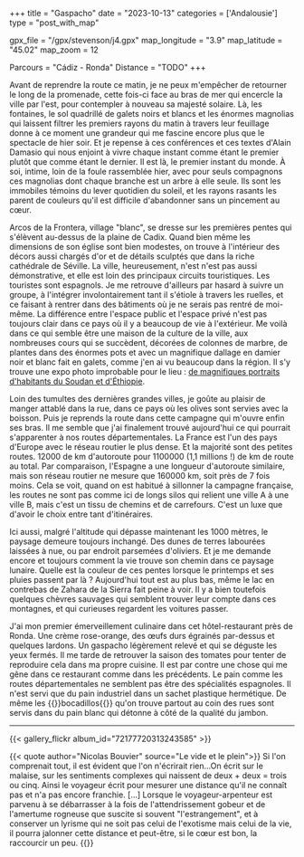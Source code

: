 +++
title = "Gaspacho"
date = "2023-10-13"
categories = ['Andalousie']
type = "post_with_map"

gpx_file = "/gpx/stevenson/j4.gpx"
map_longitude = "3.9"
map_latitude = "45.02"
map_zoom = 12

Parcours = "Cádiz - Ronda"
Distance = "TODO"
+++

Avant de reprendre la route ce matin, je ne peux m'empêcher de retourner le long de la promenade, cette fois-ci face au bras de mer qui 
encercle la ville par l'est, pour contempler à nouveau sa majesté solaire.
Là, les fontaines, le sol quadrillé de galets noirs et blancs et les énormes magnolias qui laissent filtrer les premiers rayons du matin 
à travers leur feuillage donne à ce moment une grandeur qui me fascine encore plus que le spectacle de hier soir. Et je repense à ces 
conférences et ces textes d'Alain Damasio qui nous enjoint à vivre chaque instant comme étant le premier plutôt que comme étant le dernier. 
Il est là, le premier instant du monde. À soi, intime, loin de la foule rassemblée hier, avec pour seuls compagnons ces magnolias dont chaque 
branche est un arbre à elle seule. Ils sont les immobiles témoins du lever quotidien du soleil, et les rayons rasants les parent de couleurs 
qu'il est difficile d'abandonner sans un pincement au cœur.

Arcos de la Frontera, village "blanc", se dresse sur les premières pentes qui s'élèvent au-dessus de la plaine de Cadix. Quand bien même les 
dimensions de son église sont bien modestes, on trouve à l'intérieur des décors aussi chargés d'or et de détails sculptés que dans la riche 
cathédrale de Séville. La ville, heureusement, n'est n'est pas aussi démonstrative, et elle est loin des principaux circuits touristiques. 
Les touristes sont espagnols. Je me retrouve d'ailleurs par hasard à suivre un groupe, à l'intégrer involontairement tant il s'étiole à travers 
les ruelles, et ce faisant à rentrer dans des bâtiments où je ne serais pas rentré de moi-même. La différence entre l'espace public et 
l'espace privé n'est pas toujours clair dans ce pays où il y a beaucoup de vie à l'extérieur. Me voilà dans ce qui semble être une maison de 
la culture de la ville, aux nombreuses cours qui se succèdent, décorées de colonnes de marbre, de plantes dans des énormes pots et avec un 
magnifique dallage en damier noir et blanc fait en galets, comme j'en ai vu beaucoup dans la région. Il s'y trouve une expo photo improbable 
pour le lieu : [de magnifiques portraits d'habitants du Soudan et d'Éthiopie](https://youtu.be/yT8UkqRWTK8?feature=shared&t=269).

Loin des tumultes des dernières grandes villes, je goûte au plaisir de manger attablé dans la rue, dans ce pays où les olives sont servies 
avec la boisson. Puis je reprends la route dans cette campagne qui m'ouvre enfin ses bras. Il me semble que j'ai finalement trouvé 
aujourd'hui ce qui pourrait s'apparenter à nos routes départementales. La France est l'un des pays d'Europe avec le réseau routier le plus dense. 
Et la majorité sont des petites routes. 12000 de km d'autoroute pour 1100000 (1,1 millions !) de km de route au total. Par comparaison, l'Espagne 
a une longueur d'autoroute similaire, mais son réseau routier ne mesure que 160000 km, soit près de 7 fois moins. Cela se voit, quand on est 
habitué à sillonner la campagne française, les routes ne sont pas comme ici de longs silos qui relient une ville A à une ville B, mais c'est un 
tissu de chemins et de carrefours. C'est un luxe que d'avoir le choix entre tant d'itinéraires.

Ici aussi, malgré l'altitude qui dépasse maintenant les 1000 mètres, le paysage demeure toujours inchangé. Des dunes de terres labourées laissées 
à nue, ou par endroit parsemées d'oliviers. Et je me demande encore et toujours comment la vie trouve son chemin dans ce paysage lunaire. Quelle 
est la couleur de ces pentes lorsque le printemps et ses pluies passent par là ? Aujourd'hui tout est au plus bas, même le lac en contrebas de 
Zahara de la Sierra fait peine à voir. 
Il y a bien toutefois quelques chèvres sauvages qui semblent trouver leur compte dans ces montagnes, et qui curieuses regardent les voitures passer.

J'ai mon premier émerveillement culinaire dans cet hôtel-restaurant près de Ronda. Une crème rose-orange, des œufs durs égrainés par-dessus et 
quelques lardons. Un gaspacho légèrement relevé et qui se déguste les yeux fermés. Il me tarde de retrouver la saison des tomates pour tenter de 
reproduire cela dans ma propre cuisine. 
Il est par contre une chose qui me gêne dans ce restaurant comme dans les précédents. Le pain comme les routes départementales ne semblent pas être 
des spécialités espagnoles. Il n'est servi que du pain industriel dans un sachet plastique hermétique. De même les 
{{<definition definition="Sandwich espagnol typique avec des fines tranches de jambons crus">}}bocadillos{{</definition>}}
 qu'on trouve partout au coin des rues sont servis dans du pain blanc qui détonne à côté de la qualité du jambon.

---

{{< gallery_flickr album_id="72177720313243585" >}}

{{< quote author="Nicolas Bouvier" source="Le vide et le plein">}}
Si l'on comprenait tout, il est évident que l'on n'écrirait rien...On écrit sur le malaise, sur les sentiments complexes qui naissent de 
deux + deux = trois ou cinq.
Ainsi le voyageur écrit pour mesurer une distance qu'il ne connaît pas et n'a pas encore franchie. [...] Lorsque le voyageur-arpenteur est 
parvenu à se débarrasser à la fois de l'attendrissement gobeur et de l'amertume rogneuse que suscite si souvent "l'estrangement", et à conserver 
un lyrisme qui ne soit pas celui de l'exotisme mais celui de la vie, il pourra jalonner cette distance et peut-être, si le cœur est bon, la 
raccourcir un peu.
{{</quote>}}
